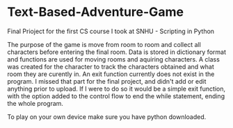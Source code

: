 # Text-Based-Adventure-Game
Final Prioject for the first CS course I took at SNHU - Scripting in Python

The purpose of the game is move from room to room and collect all characters before entering the final room. Data is stored in dictionary format and functions are used for moving rooms and aquiring characters. A class was created for the character to track the characters obtained and what room they are curently in. An exit function currently does not exist in the program. I missed that part for the final project, and didn't add or edit anything prior to upload. If I were to do so it would be a simple exit function, with the option added to the control flow to end the while statement, ending the whole program. 

To play on your own device make sure you have python downloaded. 
